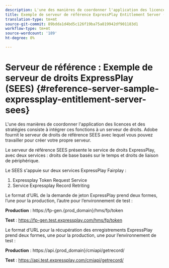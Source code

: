 ```yaml
---
description: L'une des manières de coordonner l'application des licences et des stratégies consiste à intégrer ces fonctions à un serveur de droits. Adobe fournit le serveur de droits de référence SEES avec lequel vous pouvez travailler pour créer votre propre serveur.
title: Exemple de serveur de référence ExpressPlay Entitlement Server (SEES)
translation-type: tm+mt
source-git-commit: 89bdda1d4bd5c126f19ba75a819942df901183d1
workflow-type: tm+mt
source-wordcount: '189'
ht-degree: 0%

---
```



# Serveur de référence : Exemple de serveur de droits ExpressPlay (SEES) {#reference-server-sample-expressplay-entitlement-server-sees}

L&#39;une des manières de coordonner l&#39;application des licences et des stratégies consiste à intégrer ces fonctions à un serveur de droits. Adobe fournit le serveur de droits de référence SEES avec lequel vous pouvez travailler pour créer votre propre serveur.

Le serveur de référence SEES présente le service de droits ExpressPlay, avec deux services : droits de base basés sur le temps et droits de liaison de périphérique.

Le SEES s&#39;appuie sur deux services ExpressPlay Fairplay :

1. Expressplay Token Request Service
1. Service Expressplay Record Retriting

Le format d’URL de la demande de jeton ExpressPlay prend deux formes, l’une pour la production, l’autre pour l’environnement de test :

**Production** : <span></span>https://fp-gen.{prod_domain}/hms/fp/token

**Test** : <span></span>https://fp-gen.test.expressplay.com/hms/fp/token

Le format d’URL pour la récupération des enregistrements ExpressPlay prend deux formes, une pour la production, une pour l’environnement de test :

**Production** : <span></span>https://api.{prod_domain}/cmiapi/getrecord/

**Test** : <span></span>https://api.test.expressplay.com/cmiapi/getrecord/
